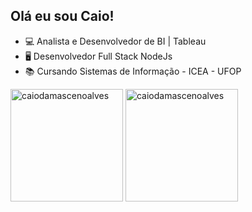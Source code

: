 ## Olá eu sou Caio!

- 💻 Analista e Desenvolvedor de BI | Tableau
- 🖥️ Desenvolvedor Full Stack NodeJs
- 📚 Cursando Sistemas de Informação - ICEA - UFOP

<div>
  <!-- GitHub stats compatíveis com ambos os temas -->
  <img height="180em" src="https://github-readme-stats.vercel.app/api?username=caiodamascenoalves&show_icons=true&locale=en&theme=transparent&bg_color=00000000&title_color=orange&text_color=gray" alt="caiodamascenoalves" />

  <!-- Principais linguagens compatíveis com ambos os temas -->
  <img height="180em" src="https://github-readme-stats.vercel.app/api/top-langs?username=caiodamascenoalves&show_icons=true&locale=en&layout=compact&theme=transparent&bg_color=00000000&title_color=orange&text_color=gray" alt="caiodamascenoalves" />
</div>
